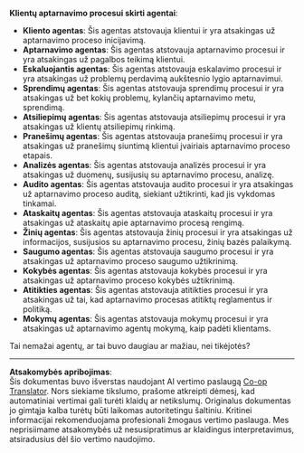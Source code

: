<!--
CO_OP_TRANSLATOR_METADATA:
{
  "original_hash": "5be7b05ac3220c4fb91e9bd5a37a3794",
  "translation_date": "2025-08-30T15:02:25+00:00",
  "source_file": "08-multi-agent/solution/solution.md",
  "language_code": "lt"
}
-->
**Klientų aptarnavimo procesui skirti agentai**:

- **Kliento agentas**: Šis agentas atstovauja klientui ir yra atsakingas už aptarnavimo proceso inicijavimą.
- **Aptarnavimo agentas**: Šis agentas atstovauja aptarnavimo procesui ir yra atsakingas už pagalbos teikimą klientui.
- **Eskaluojantis agentas**: Šis agentas atstovauja eskalavimo procesui ir yra atsakingas už problemų perdavimą aukštesnio lygio aptarnavimui.
- **Sprendimų agentas**: Šis agentas atstovauja sprendimų procesui ir yra atsakingas už bet kokių problemų, kylančių aptarnavimo metu, sprendimą.
- **Atsiliepimų agentas**: Šis agentas atstovauja atsiliepimų procesui ir yra atsakingas už klientų atsiliepimų rinkimą.
- **Pranešimų agentas**: Šis agentas atstovauja pranešimų procesui ir yra atsakingas už pranešimų siuntimą klientui įvairiais aptarnavimo proceso etapais.
- **Analizės agentas**: Šis agentas atstovauja analizės procesui ir yra atsakingas už duomenų, susijusių su aptarnavimo procesu, analizę.
- **Audito agentas**: Šis agentas atstovauja audito procesui ir yra atsakingas už aptarnavimo proceso auditą, siekiant užtikrinti, kad jis vykdomas tinkamai.
- **Ataskaitų agentas**: Šis agentas atstovauja ataskaitų procesui ir yra atsakingas už ataskaitų apie aptarnavimo procesą rengimą.
- **Žinių agentas**: Šis agentas atstovauja žinių procesui ir yra atsakingas už informacijos, susijusios su aptarnavimo procesu, žinių bazės palaikymą.
- **Saugumo agentas**: Šis agentas atstovauja saugumo procesui ir yra atsakingas už aptarnavimo proceso saugumo užtikrinimą.
- **Kokybės agentas**: Šis agentas atstovauja kokybės procesui ir yra atsakingas už aptarnavimo proceso kokybės užtikrinimą.
- **Atitikties agentas**: Šis agentas atstovauja atitikties procesui ir yra atsakingas už tai, kad aptarnavimo procesas atitiktų reglamentus ir politiką.
- **Mokymų agentas**: Šis agentas atstovauja mokymų procesui ir yra atsakingas už aptarnavimo agentų mokymą, kaip padėti klientams.

Tai nemažai agentų, ar tai buvo daugiau ar mažiau, nei tikėjotės?

---

**Atsakomybės apribojimas**:  
Šis dokumentas buvo išverstas naudojant AI vertimo paslaugą [Co-op Translator](https://github.com/Azure/co-op-translator). Nors siekiame tikslumo, prašome atkreipti dėmesį, kad automatiniai vertimai gali turėti klaidų ar netikslumų. Originalus dokumentas jo gimtąja kalba turėtų būti laikomas autoritetingu šaltiniu. Kritinei informacijai rekomenduojama profesionali žmogaus vertimo paslauga. Mes neprisiimame atsakomybės už nesusipratimus ar klaidingus interpretavimus, atsiradusius dėl šio vertimo naudojimo.